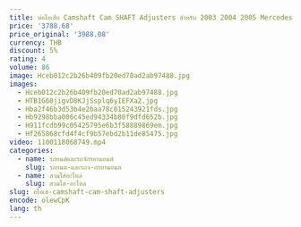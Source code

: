 ```yaml
---
title: ท่อไอเสีย Camshaft Cam SHAFT Adjusters สําหรับ 2003 2004 2005 Mercedes Benz C230 W203 1.8L 2710500900
price: '3788.68'
price_original: '3988.08'
currency: THB
discount: 5%
rating: 4
volume: 86
image: Hceb012c2b26b409fb20ed70ad2ab97488.jpg
images:
  - Hceb012c2b26b409fb20ed70ad2ab97488.jpg
  - HTB1G60jigvD8KJjSsplq6yIEFXa2.jpg
  - Hba2f46b3d53b4e2baa78c015243921fds.jpg
  - Hb9298bba006c45ed94334b80f9dfd652b.jpg
  - H911fcdb99c05425795e6b3f58889869em.jpg
  - Hf265868cfd4f4cf9b57ebd2b11de85475.jpg
video: 1100118068749.mp4
categories:
  - name: รถยนต์และรถจักรยานยนต์
    slug: รถยนต-และรถจ-กรยานยนต
  - name: สวมใส่อะไหล่
    slug: สวมใส-อะไหล
slug: อไอเส-camshaft-cam-shaft-adjusters
encode: olewCpK
lang: th
---
```

  